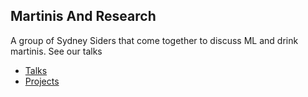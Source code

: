 ## Martinis And Research

A group of Sydney Siders that come together to discuss ML and drink martinis. See our talks


- [Talks](talks)
- [Projects](projects)

